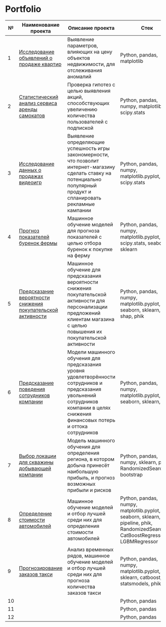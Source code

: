 # Portfolio
| № | Наименование проекта | Описание проекта | Стек |
| -------- | -------- | -------- | -------- |
| 1 | [Исследование объявлений о продаже квартир](https://github.com/SvetlanaaIvanova/Practicum_projects/tree/main/Project%201.%20Apartments) | Выявление параметров, влияющих на цену объектов недвижимости, для отслеживания аномалий | Python, pandas, matplotlib |
| 2 | [Статистический анализ сервиса аренды самокатов](https://github.com/SvetlanaaIvanova/Practicum_projects/tree/main/Project%202.%20Scooters) | Проверка гипотез с целью выявления акций, способствующих увеличению количества пользователей с подпиской| Python, pandas, numpy, matplotlib, scipy.stats |
| 3 | [Исследование данных о продажах видеоигр](https://github.com/SvetlanaaIvanova/Practicum_projects/tree/main/Project%203.%20Games) | Выявление определяющие успешность игры закономерности, что позволит интернет-магазину сделать ставку на потенциально популярный продукт и спланировать рекламные кампании| Python, pandas, numpy, matplotlib.pyplot, scipy.stats |
| 4 | [Прогноз показателей буренок фермы](https://github.com/SvetlanaaIvanova/Practicum_projects/tree/main/Project%204.%20Ferma) |Машинное обучение моделей для прогноза показателей с целью отбора буренок к покупке на ферму | Python, pandas, numpy, matplotlib.pyplot, scipy.stats, seaborn, sklearn |
| 5 | [Предсказание вероятности снижения покупательской активности](https://github.com/SvetlanaaIvanova/Practicum_projects/blob/main/Project%205.%20Sales/README.md)|Машинное обучение для предсказания вероятности снижения покупательской активности для персонализации предложений клиентам магазина с целью повышения их покупательской активности | Python, pandas, numpy, matplotlib.pyplot, seaborn, sklearn, shap, phik|
| 6 | [Предсказание поведения сотрудников компании](https://github.com/SvetlanaaIvanova/Practicum_projects/tree/main/Project%206.%20HR)|Модели машинного обучения для предсказания уровня удовлетворённости сотрудников и предсказания увольнений сотрудников компании в целях снижения финансовых потерь и оттока сотрудников| Python, pandas, numpy, matplotlib.pyplot, seaborn, sklearn, phik |
| 7 | [Выбор локации для скважины добывающей компании](https://github.com/SvetlanaaIvanova/Practicum_projects/tree/main/Project%207.%20Location) |Модель машинного обучения для определения региона, в котором добыча принесёт наибольшую прибыль, и прогноз возможных прибыли и рисков| Python, pandas, numpy, sklearn, phik, RandomizedSearchCV, bootstrap|
| 8 | [Определение стоимости автомобилей](https://github.com/SvetlanaaIvanova/Practicum_projects/tree/main/Project%208.%20Cars)| Машинное обучение моделей и отбор лучшей среди них для определения стоимости автомобилей| Python, pandas, numpy, matplotlib.pyplot, seaborn, sklearn, pipeline, phik, RandomizedSearchCV, CatBoostRegressor, LGBMRegressor|
| 9 | [Прогнозирование заказов такси](https://github.com/SvetlanaaIvanova/Practicum_projects/tree/main/Project%209.%20Taxi) | Анализ временных рядов, машинное обучение моделей и отбор лучшей среди них для прогноза количества заказов такси | Python, pandas, numpy, matplotlib.pyplot, sklearn, catboost, statsmodels, phik |
| 10 |  || Python, pandas |
| 11 |  || Python, pandas |
| 12 |  || Python, pandas |
